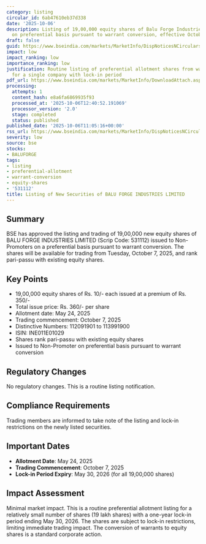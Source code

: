```yaml
---
category: listing
circular_id: 6ab47610eb37d338
date: '2025-10-06'
description: Listing of 19,00,000 equity shares of Balu Forge Industries Limited issued
  on preferential basis pursuant to warrant conversion, effective October 7, 2025.
draft: false
guid: https://www.bseindia.com/markets/MarketInfo/DispNoticesNCirculars.aspx?Noticeid={554EA137-D884-473B-846C-DE78A2BCDF62}&noticeno=20251006-24&dt=10/06/2025&icount=24&totcount=28&flag=0
impact: low
impact_ranking: low
importance_ranking: low
justification: Routine listing of preferential allotment shares from warrant conversion
  for a single company with lock-in period
pdf_url: https://www.bseindia.com/markets/MarketInfo/DownloadAttach.aspx?id=20251006-24&attachedId=
processing:
  attempts: 1
  content_hash: e8a6fa6869935f93
  processed_at: '2025-10-06T12:40:52.191069'
  processor_version: '2.0'
  stage: completed
  status: published
published_date: '2025-10-06T11:05:16+00:00'
rss_url: https://www.bseindia.com/markets/MarketInfo/DispNoticesNCirculars.aspx?Noticeid={554EA137-D884-473B-846C-DE78A2BCDF62}&noticeno=20251006-24&dt=10/06/2025&icount=24&totcount=28&flag=0
severity: low
source: bse
stocks:
- BALUFORGE
tags:
- listing
- preferential-allotment
- warrant-conversion
- equity-shares
- '531112'
title: Listing of New Securities of BALU FORGE INDUSTRIES LIMITED
---
```


## Summary

BSE has approved the listing and trading of 19,00,000 new equity shares of BALU FORGE INDUSTRIES LIMITED (Scrip Code: 531112) issued to Non-Promoters on a preferential basis pursuant to warrant conversion. The shares will be available for trading from Tuesday, October 7, 2025, and rank pari-passu with existing equity shares.

## Key Points

- 19,00,000 equity shares of Rs. 10/- each issued at a premium of Rs. 350/-
- Total issue price: Rs. 360/- per share
- Allotment date: May 24, 2025
- Trading commencement: October 7, 2025
- Distinctive Numbers: 112091901 to 113991900
- ISIN: INE011E01029
- Shares rank pari-passu with existing equity shares
- Issued to Non-Promoter on preferential basis pursuant to warrant conversion

## Regulatory Changes

No regulatory changes. This is a routine listing notification.

## Compliance Requirements

Trading members are informed to take note of the listing and lock-in restrictions on the newly listed securities.

## Important Dates

- **Allotment Date**: May 24, 2025
- **Trading Commencement**: October 7, 2025
- **Lock-in Period Expiry**: May 30, 2026 (for all 19,00,000 shares)

## Impact Assessment

Minimal market impact. This is a routine preferential allotment listing for a relatively small number of shares (19 lakh shares) with a one-year lock-in period ending May 30, 2026. The shares are subject to lock-in restrictions, limiting immediate trading impact. The conversion of warrants to equity shares is a standard corporate action.